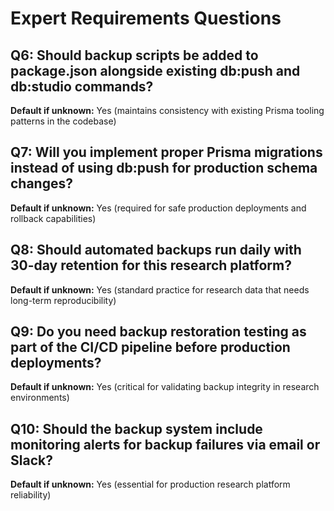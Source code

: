 # Expert Requirements Questions

## Q6: Should backup scripts be added to package.json alongside existing db:push and db:studio commands?

**Default if unknown:** Yes (maintains consistency with existing Prisma tooling
patterns in the codebase)

## Q7: Will you implement proper Prisma migrations instead of using db:push for production schema changes?

**Default if unknown:** Yes (required for safe production deployments and
rollback capabilities)

## Q8: Should automated backups run daily with 30-day retention for this research platform?

**Default if unknown:** Yes (standard practice for research data that needs
long-term reproducibility)

## Q9: Do you need backup restoration testing as part of the CI/CD pipeline before production deployments?

**Default if unknown:** Yes (critical for validating backup integrity in
research environments)

## Q10: Should the backup system include monitoring alerts for backup failures via email or Slack?

**Default if unknown:** Yes (essential for production research platform
reliability)
